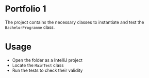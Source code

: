 # Portfolio 1
The project contains the necessary classes to instantiate and test the `BachelorProgramme` class.

# Usage
- Open the folder as a IntelliJ project
- Locate the `MainTest` class
- Run the tests to check their validity